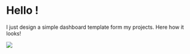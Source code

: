 <h1>Hello !</h1>

<p align="left">I just design a simple dashboard template form my projects. Here how it looks!</p>

<img src="https://github.com/byrmTelli/vite-react-dashboard/blob/main/vite-react-dashboard/public/dashboard.gif">
